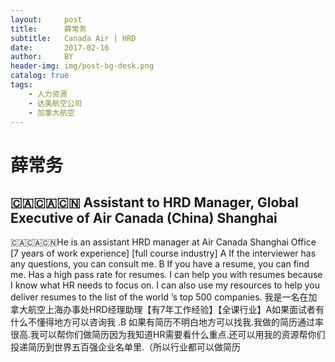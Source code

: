 ```yaml
---
layout:     post
title:      薛常务
subtitle:   Canada Air | HRD
date:       2017-02-16
author:     BY
header-img: img/post-bg-desk.png
catalog: true
tags:
    - 人力资源
    - 达美航空公司
    - 加拿大航空
---
```




# 薛常务

## 🇨🇦🇨🇦🇨🇳 Assistant to HRD Manager, Global Executive of Air Canada (China) Shanghai

🇨🇦🇨🇦🇨🇳He is an assistant HRD manager at Air Canada Shanghai Office [7 years of work experience] [full course industry] A If the interviewer has any questions, you can consult me. B If you have a resume, you can find me. Has a high pass rate for resumes. I can help you with resumes because I know what HR needs to focus on. I can also use my resources to help you deliver resumes to the list of the world ’s top 500 companies.
我是一名在加拿大航空上海办事处HRD经理助理【有7年工作经验】【全课行业】A如果面试者有什么不懂得地方可以咨询我 .B 如果有简历不明白地方可以找我.我做的简历通过率很高.我可以帮你们做简历因为我知道HR需要看什么重点.还可以用我的资源帮你们投递简历到世界五百强企业名单里.（所以行业都可以做简历 